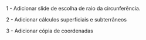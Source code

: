 1 - Adicionar slide de escolha de raio da circunferência.

2 - Adicionar cálculos superficiais e subterrâneos

3 - Adicionar cópia de coordenadas

